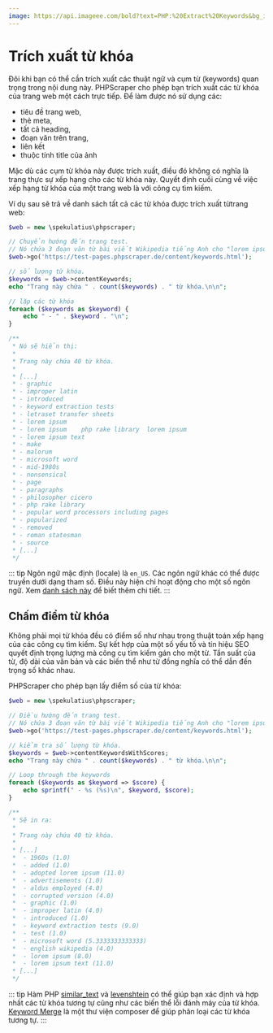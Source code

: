```yaml
---
image: https://api.imageee.com/bold?text=PHP:%20Extract%20Keywords&bg_image=https://images.unsplash.com/photo-1542762933-ab3502717ce7
---
```


# Trích xuất từ ​​khóa

Đôi khi bạn có thể cần trích xuất các thuật ngữ và cụm từ (keywords) quan trọng trong nội dung này. PHPScraper cho phép bạn trích xuất các từ khóa của trang web một cách trực tiếp. Để làm được nó sử dụng các:

- tiêu đề trang web,
- thẻ meta,
- tất cả heading,
- đoạn văn trên trang,
- liên kết
- thuộc tính title của ảnh

Mặc dù các cụm từ khóa này được trích xuất, điều đó không có nghĩa là trang thực sự xếp hạng cho các từ khóa này. Quyết định cuối cùng về việc xếp hạng từ khóa của một trang web là với công cụ tìm kiếm.

Ví dụ sau sẽ trả về danh sách tất cả các từ khóa được trích xuất từ ​​trang web:

```php
$web = new \spekulatius\phpscraper;

// Chuyển hướng đến trang test.
// Nó chứa 3 đoạn văn từ bài viết Wikipedia tiếng Anh cho "lorem ipsum"
$web->go('https://test-pages.phpscraper.de/content/keywords.html');

// số lượng từ khóa.
$keywords = $web->contentKeywords;
echo "Trang này chứa " . count($keywords) . " từ khóa.\n\n";

// lặp các từ khóa
foreach ($keywords as $keyword) {
    echo " - " . $keyword . "\n";
}

/**
 * Nó sẽ hiển thị:
 *
 * Trang này chứa 40 từ khóa.
 *
 * [...]
 * - graphic
 * - improper latin
 * - introduced
 * - keyword extraction tests
 * - letraset transfer sheets
 * - lorem ipsum
 * - lorem ipsum    php rake library  lorem ipsum
 * - lorem ipsum text
 * - make
 * - malorum
 * - microsoft word
 * - mid-1980s
 * - nonsensical
 * - page
 * - paragraphs
 * - philosopher cicero
 * - php rake library
 * - popular word processors including pages
 * - popularized
 * - removed
 * - roman statesman
 * - source
 * [...]
 */
```

::: tip
Ngôn ngữ mặc định (locale) là `en_US`. Các ngôn ngữ khác có thể được truyền dưới dạng tham số. Điều này hiện chỉ hoạt động cho một số ngôn ngữ. Xem [danh sách này](https://github.com/Donatello-za/rake-php-plus#currently-supported-languages) để biết thêm chi tiết.
:::

## Chấm điểm từ khóa

Không phải mọi từ khóa đều có điểm số như nhau trong thuật toán xếp hạng của các công cụ tìm kiếm. Sự kết hợp của một số yếu tố và tín hiệu SEO quyết định trọng lượng mà công cụ tìm kiếm gán cho một từ. Tần suất của từ, độ dài của văn bản và các biến thể như từ đồng nghĩa có thể dẫn đến trọng số khác nhau.

PHPScraper cho phép bạn lấy điểm số của từ khóa:

```php
$web = new \spekulatius\phpscraper;

// Điều hướng đến trang test.
// Nó chứa 3 đoạn văn từ bài viết Wikipedia tiếng Anh cho "lorem ipsum"
$web->go('https://test-pages.phpscraper.de/content/keywords.html');

// kiểm tra số lượng từ khóa.
$keywords = $web->contentKeywordsWithScores;
echo "Trang này chứa " . count($keywords) . " từ khóa.\n\n";

// Loop through the keywords
foreach ($keywords as $keyword => $score) {
    echo sprintf(" - %s (%s)\n", $keyword, $score);
}

/**
 * Sẽ in ra:
 *
 * Trang này chứa 40 từ khóa.
 *
 * [...]
 *  - 1960s (1.0)
 *  - added (1.0)
 *  - adopted lorem ipsum (11.0)
 *  - advertisements (1.0)
 *  - aldus employed (4.0)
 *  - corrupted version (4.0)
 *  - graphic (1.0)
 *  - improper latin (4.0)
 *  - introduced (1.0)
 *  - keyword extraction tests (9.0)
 *  - test (1.0)
 *  - microsoft word (5.3333333333333)
 *  - english wikipedia (4.0)
 *  - lorem ipsum (8.0)
 *  - lorem ipsum text (11.0)
 * [...]
 */
```

::: tip
Hàm PHP [similar_text](https://www.php.net/manual/en/function.similar-text.php) và [levenshtein](https://www.php.net/manual/en/function.levenshtein.php) có thể giúp bạn xác định và hợp nhất các từ khóa tương tự cũng như các biến thể lỗi đánh máy của từ khóa. [Keyword Merge](https://github.com/spekulatius/keyword-merge) là một thư viện composer để giúp phân loại các từ khóa tương tự.
:::
